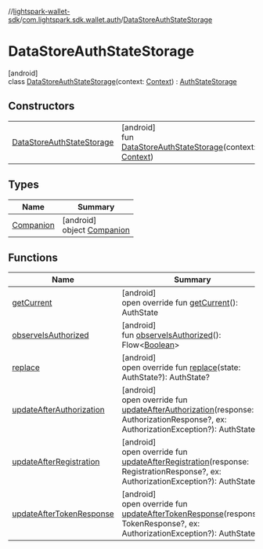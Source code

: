 //[lightspark-wallet-sdk](../../../index.md)/[com.lightspark.sdk.wallet.auth](../index.md)/[DataStoreAuthStateStorage](index.md)

# DataStoreAuthStateStorage

[android]\
class [DataStoreAuthStateStorage](index.md)(context: [Context](https://developer.android.com/reference/kotlin/android/content/Context.html)) : [AuthStateStorage](../-auth-state-storage/index.md)

## Constructors

| | |
|---|---|
| [DataStoreAuthStateStorage](-data-store-auth-state-storage.md) | [android]<br>fun [DataStoreAuthStateStorage](-data-store-auth-state-storage.md)(context: [Context](https://developer.android.com/reference/kotlin/android/content/Context.html)) |

## Types

| Name | Summary |
|---|---|
| [Companion](-companion/index.md) | [android]<br>object [Companion](-companion/index.md) |

## Functions

| Name | Summary |
|---|---|
| [getCurrent](get-current.md) | [android]<br>open override fun [getCurrent](get-current.md)(): AuthState |
| [observeIsAuthorized](observe-is-authorized.md) | [android]<br>fun [observeIsAuthorized](observe-is-authorized.md)(): Flow&lt;[Boolean](https://kotlinlang.org/api/latest/jvm/stdlib/kotlin/-boolean/index.html)&gt; |
| [replace](replace.md) | [android]<br>open override fun [replace](replace.md)(state: AuthState?): AuthState? |
| [updateAfterAuthorization](update-after-authorization.md) | [android]<br>open override fun [updateAfterAuthorization](update-after-authorization.md)(response: AuthorizationResponse?, ex: AuthorizationException?): AuthState? |
| [updateAfterRegistration](update-after-registration.md) | [android]<br>open override fun [updateAfterRegistration](update-after-registration.md)(response: RegistrationResponse?, ex: AuthorizationException?): AuthState? |
| [updateAfterTokenResponse](update-after-token-response.md) | [android]<br>open override fun [updateAfterTokenResponse](update-after-token-response.md)(response: TokenResponse?, ex: AuthorizationException?): AuthState? |
